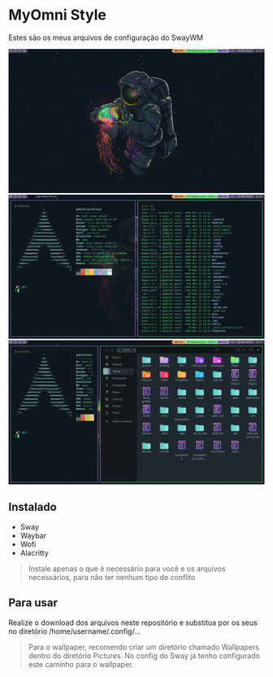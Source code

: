 # MyOmni Style

Estes são os meus arquivos de configuração do SwayWM

<div align="center">
	<img src="prints/screenshot1.png" />
	<img src="prints/screenshot2.png" />
	<img src="prints/screenshot3.png" />
</div>

## Instalado
 - Sway
 - Waybar
 - Wofi
 - Alacritty

> Instale apenas o que é necessário para você e os arquivos necessários, para não ter nenhum tipo de conflito

## Para usar

Realize o download dos arquivos neste repositório e substitua por os seus no diretório /home/username/.config/...

> Para o wallpaper, recomendo criar um diretório chamado Wallpapers dentro do diretório Pictures. No config do Sway já tenho configurado este caminho para o wallpaper.
